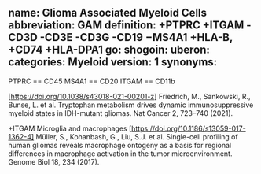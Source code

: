 name: Glioma Associated Myeloid Cells
abbreviation: GAM
definition: +PTPRC +ITGAM -CD3D -CD3E -CD3G -CD19 −MS4A1 +HLA-B, +CD74 +HLA-DPA1
go: 
shogoin: 
uberon: 
categories: Myeloid
version: 1 
synonyms:
---
PTPRC == CD45
MS4A1 == CD20
ITGAM == CD11b

[https://doi.org/10.1038/s43018-021-00201-z] Friedrich, M., Sankowski, R., Bunse, L. et al. Tryptophan metabolism drives dynamic immunosuppressive myeloid states in IDH-mutant gliomas. Nat Cancer 2, 723–740 (2021). 

+ITGAM Microglia and macrophages
[https://doi.org/10.1186/s13059-017-1362-4] Müller, S., Kohanbash, G., Liu, S.J. et al. Single-cell profiling of human gliomas reveals macrophage ontogeny as a basis for regional differences in macrophage activation in the tumor microenvironment. Genome Biol 18, 234 (2017).